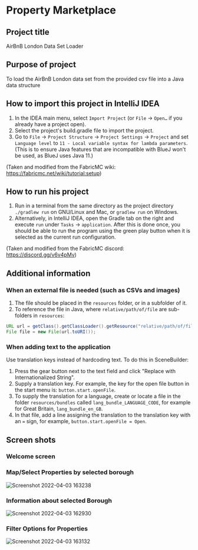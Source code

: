 # Property Marketplace 

## Project title
AirBnB London Data Set Loader 

## Purpose of project
To load the AirBnB London data set from the provided csv file into a Java data structure


## How to import this project in IntelliJ IDEA
1. In the IDEA main menu, select `Import Project` (or `File` → `Open…` if you already have a project open). 
2. Select the project's build.gradle file to import the project.
3. Go to `File` → `Project Structure` → `Project Settings` → `Project` and set `Language level` to `11 - Local variable syntax for lambda parameters`. (This is to ensure Java features that are incompatible with BlueJ won't be used, as BlueJ uses Java 11.)

(Taken and modified from the FabricMC wiki: https://fabricmc.net/wiki/tutorial:setup)

## How to run his project
1. Run in a terminal from the same directory as the project directory `./gradlew run` on GNU/Linux and Mac, or `gradlew run` on Windows.
2. Alternatively, in IntelliJ IDEA, open the Gradle tab on the right and execute `run` under `Tasks` → `application`. After this is done once, you should be able to run the program using the green play button when it is selected as the current run configuration.

(Taken and modified from the FabricMC discord: https://discord.gg/v6v4pMv)


## Additional information

### When an external file is needed (such as CSVs and images)
1. The file should be placed in the `resources` folder, or in a subfolder of it.
2. To reference the file in Java, where `relative/path/of/file` are sub-folders in `resources`:

```java
URL url = getClass().getClassLoader().getResource("relative/path/of/file/filename.someextension");
File file = new File(url.toURI());
```

### When adding text to the application

Use translation keys instead of hardcoding text. To do this in SceneBuilder:
1. Press the gear button next to the text field and click "Replace with Internationalized String".
2. Supply a translation key. For example, the key for the open file button in the start menu is: `button.start.openFile`.
3. To supply the translation for a language, create or locate a file in the folder `resources/bundles` called `lang_bundle_LANGUAGE_CODE`, for example for Great Britain, `lang_bundle_en_GB`.
4. In that file, add a line assigning the translation to the translation key with an `=` sign, for example, `button.start.openFile = Open`.


## Screen shots


### Welcome screen



### Map/Select Properties by selected borough
![Screenshot 2022-04-03 163238](https://user-images.githubusercontent.com/64263647/161764780-ac80f4c6-ff4a-4fbe-b9fa-a48b7d4d978c.png)

### Information about selected Borough
![Screenshot 2022-04-03 162930](https://user-images.githubusercontent.com/64263647/161765369-fc91df85-dfdf-430e-a95c-c5407920f8c0.png)

### Filter Options for Properties
![Screenshot 2022-04-03 163132](https://user-images.githubusercontent.com/64263647/161764746-badf56c9-e210-441b-bda8-cc56f693cd38.png)







